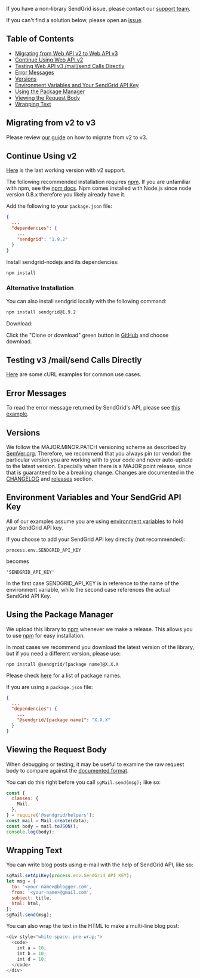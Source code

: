 If you have a non-library SendGrid issue, please contact our [support team](https://support.sendgrid.com).

If you can't find a solution below, please open an [issue](https://github.com/sendgrid/sendgrid-nodejs/issues).


## Table of Contents

* [Migrating from Web API v2 to Web API v3](#migrating)
* [Continue Using Web API v2](#v2)
* [Testing Web API v3 /mail/send Calls Directly](#testing)
* [Error Messages](#error)
* [Versions](#versions)
* [Environment Variables and Your SendGrid API Key](#environment)
* [Using the Package Manager](#package-manager)
* [Viewing the Request Body](#request-body)
* [Wrapping Text](#wrapping-text)

<a name="migrating"></a>
## Migrating from v2 to v3

Please review [our guide](https://sendgrid.com/docs/Classroom/Send/v3_Mail_Send/how_to_migrate_from_v2_to_v3_mail_send.html) on how to migrate from v2 to v3.

<a name="v2"></a>
## Continue Using v2

[Here](https://github.com/sendgrid/sendgrid-nodejs/tree/b57b32caa47608a15d23940a0dedc82a91e7b6aa) is the last working version with v2 support.

The following recommended installation requires [npm](https://npmjs.org/). If you are unfamiliar with npm, see the [npm docs](https://npmjs.org/doc/). Npm comes installed with Node.js since node version 0.8.x therefore you likely already have it.

Add the following to your `package.json` file:

```json
{
  ...
  "dependencies": {
    ...
    "sendgrid": "1.9.2"
  }
}
```

Install sendgrid-nodejs and its dependencies:

```bash
npm install
```

### Alternative Installation

You can also install sendgrid locally with the following command:

```bash
npm install sendgrid@1.9.2
```

Download:

Click the "Clone or download" green button in [GitHub](https://github.com/sendgrid/sendgrid-nodejs/tree/b57b32caa47608a15d23940a0dedc82a91e7b6aa) and choose download.

<a name="testing"></a>
## Testing v3 /mail/send Calls Directly

[Here](https://sendgrid.com/docs/Classroom/Send/v3_Mail_Send/curl_examples.html) are some cURL examples for common use cases.

<a name="error"></a>
## Error Messages

To read the error message returned by SendGrid's API, please see [this example](https://github.com/sendgrid/sendgrid-nodejs/blob/master/packages/mail/USE_CASES.md#success-failure-errors).

<a name="versions"></a>
## Versions

We follow the MAJOR.MINOR.PATCH versioning scheme as described by [SemVer.org](http://semver.org). Therefore, we recommend that you always pin (or vendor) the particular version you are working with to your code and never auto-update to the latest version. Especially when there is a MAJOR point release, since that is guaranteed to be a breaking change. Changes are documented in the [CHANGELOG](https://github.com/sendgrid/sendgrid-nodejs/blob/master/CHANGELOG.md) and [releases](https://github.com/sendgrid/sendgrid-nodejs/releases) section.

<a name="environment"></a>
## Environment Variables and Your SendGrid API Key

All of our examples assume you are using [environment variables](https://github.com/sendgrid/sendgrid-nodejs#setup-environment-variables) to hold your SendGrid API key.

If you choose to add your SendGrid API key directly (not recommended):

`process.env.SENDGRID_API_KEY`

becomes

`'SENDGRID_API_KEY'`

In the first case SENDGRID_API_KEY is in reference to the name of the environment variable, while the second case references the actual SendGrid API Key.

<a name="package-manager"></a>
## Using the Package Manager

We upload this library to [npm](https://www.npmjs.com/package/sendgrid) whenever we make a release. This allows you to use [npm](https://www.npmjs.com) for easy installation.

In most cases we recommend you download the latest version of the library, but if you need a different version, please use:

`npm install @sendgrid/[package name]@X.X.X` 

Please check [here](https://www.npmjs.com/org/sendgrid) for a list of package names.

If you are using a `package.json` file:

```json
{
  ...
  "dependencies": {
    ...
    "@sendgrid/[package name]": "X.X.X"
  }
}
```

<a name="request-body"></a>
## Viewing the Request Body

When debugging or testing, it may be useful to examine the raw request body to compare against the [documented format](https://sendgrid.com/docs/API_Reference/api_v3.html).

You can do this right before you call `sgMail.send(msg);` like so:

```javascript
const {
  classes: {
    Mail,
  },
} = require('@sendgrid/helpers');
const mail = Mail.create(data);
const body = mail.toJSON();
console.log(body);
```

<a name="wrapping-text"></a>
## Wrapping Text

You can write blog posts using e-mail with the help of SendGrid API, like so:
```javascript
sgMail.setApiKey(process.env.SendGrid_API_KEY);
let msg = {
  to: '<your-name>@blogger.com',
  from: '<your-name>@gmail.com',
  subject: title,
  html: html,
};
sgMail.send(msg);
``` 
You can also wrap the text in the HTML to make a multi-line blog post:
```javascript
<div style="white-space: pre-wrap;">
  <code>
    int a = 10;
    int b = 10;
    int d = 10;
  </code>
</div>


















